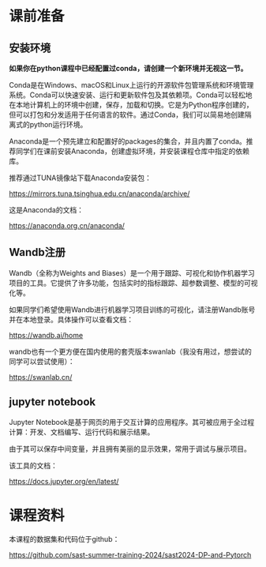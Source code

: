 # 课前准备
## 安装环境
**如果你在python课程中已经配置过conda，请创建一个新环境并无视这一节。**

Conda是在Windows、macOS和Linux上运行的开源软件包管理系统和环境管理系统。Conda可以快速安装、运行和更新软件包及其依赖项。Conda可以轻松地在本地计算机上的环境中创建，保存，加载和切换。它是为Python程序创建的，但可以打包和分发适用于任何语言的软件。通过Conda，我们可以简易地创建隔离式的python运行环境。

Anaconda是一个预先建立和配置好的packages的集合，并且内置了conda。推荐同学们在课前安装Anaconda，创建虚拟环境，并安装课程仓库中指定的依赖库。

推荐通过TUNA镜像站下载Anaconda安装包：

https://mirrors.tuna.tsinghua.edu.cn/anaconda/archive/

这是Anaconda的文档：

https://anaconda.org.cn/anaconda/

## Wandb注册
Wandb（全称为Weights and Biases）是一个用于跟踪、可视化和协作机器学习项目的工具。它提供了许多功能，包括实时的指标跟踪、超参数调整、模型的可视化等。

如果同学们希望使用Wandb进行机器学习项目训练的可视化，请注册Wandb账号并在本地登录。具体操作可以查看文档：

https://wandb.ai/home

wandb也有一个更方便在国内使用的套壳版本swanlab（我没有用过，想尝试的同学可以尝试使用）：

https://swanlab.cn/

## jupyter notebook
Jupyter Notebook是基于网页的用于交互计算的应用程序。其可被应用于全过程计算：开发、文档编写、运行代码和展示结果。

由于其可以保存中间变量，并且拥有美丽的显示效果，常用于调试与展示项目。

该工具的文档：

https://docs.jupyter.org/en/latest/

# 课程资料
本课程的数据集和代码位于github：

https://github.com/sast-summer-training-2024/sast2024-DP-and-Pytorch